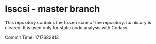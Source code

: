 # lsscsi - master branch

This repository contains the frozen state of the repository.
Its history is cleared. It is used only for static code
analysis with Codacy.

Commit Time: 1717682813